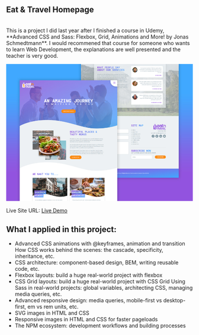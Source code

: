 ## Eat & Travel Homepage
<br />
This is a project I did last year after I finished a course in Udemy, **Advanced CSS and Sass: Flexbox, Grid, Animations and More! by Jonas Schmedtmann**. I would recommened that course for someone who wants to learn Web Development, the explanations are well presented and the teacher is very good.

![](project-preview.jpg)

Live Site URL: [Live Demo](http://jklmthreads.com/coding-projects/eat-and-travel/)

## What I applied in this project:

- Advanced CSS animations with @keyframes, animation and transition
How CSS works behind the scenes: the cascade, specificity, inheritance, etc.
- CSS architecture: component-based design, BEM, writing reusable code, etc.
- Flexbox layouts: build a huge real-world project with flexbox
- CSS Grid layouts: build a huge real-world project with CSS Grid
Using Sass in real-world projects: global variables, architecting CSS, managing media queries, etc.
- Advanced responsive design: media queries, mobile-first vs desktop-first, em vs rem units, etc.
- SVG images in HTML and CSS
- Responsive images in HTML and CSS for faster pageloads
- The NPM ecosystem: development workflows and building processes